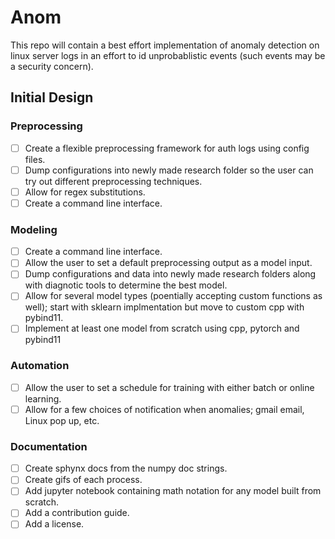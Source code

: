# Anom

This repo will contain a best effort implementation of anomaly detection on linux server logs in an effort to id unprobablistic events (such events may be a security concern).


## Initial Design

### Preprocessing

- [ ] Create a flexible preprocessing framework for auth logs using config files.
- [ ] Dump configurations into newly made research folder so the user can try out different preprocessing techniques.
- [ ] Allow for regex substitutions.
- [ ] Create a command line interface.

### Modeling

- [ ] Create a command line interface.
- [ ] Allow the user to set a default preprocessing output as a model input.
- [ ] Dump configurations and data into newly made research folders along with diagnotic tools to determine the best model.
- [ ] Allow for several model types (poentially accepting custom functions as well); start with sklearn implmentation but move to custom cpp with pybind11.
- [ ] Implement at least one model from scratch using cpp, pytorch and pybind11

### Automation

- [ ] Allow the user to set a schedule for training with either batch or online learning.
- [ ] Allow for a few choices of notification when anomalies; gmail email, Linux pop up, etc.

### Documentation

- [ ] Create sphynx docs from the numpy doc strings.
- [ ] Create gifs of each process.
- [ ] Add jupyter notebook containing math notation for any model built from scratch.
- [ ] Add a contribution guide.
- [ ] Add a license.
